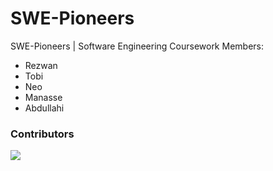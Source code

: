 # SWE-Pioneers
SWE-Pioneers | Software Engineering Coursework
Members:
* Rezwan
* Tobi
* Neo
* Manasse
* Abdullahi





### Contributors
<a href="https://github.com/Entropic-Visio/swe-pioneers/graphs/contributors">
  <img src="https://contrib.rocks/image?repo=Entropic-Visio/swe-pioneers"/>
</a>

